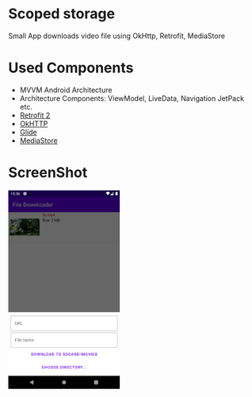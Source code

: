 # Scoped storage
Small App downloads video file using OkHttp, Retrofit, MediaStore
# Used Components
* MVVM Android Architecture
* Architecture Components: ViewModel, LiveData, Navigation JetPack  etc.
* [Retrofit 2](https://square.github.io/retrofit/)
* [OkHTTP](https://square.github.io/okhttp/)
* [Glide](https://github.com/bumptech/glide)
* [MediaStore](https://developer.android.com/reference/android/provider/MediaStore)
# ScreenShot
<img src="https://github.com/condorserg/FileDownloader/blob/master/Screenshot.png" width="225">
